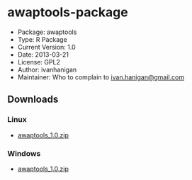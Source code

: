 awaptools-package
========================================================

* Package: 	awaptools
* Type: 	R Package
* Current Version:	1.0
* Date: 	2013-03-21
* License: 	GPL2
* Author: ivanhanigan
* Maintainer: Who to complain to <ivan.hanigan@gmail.com>


## Downloads
### Linux 
* [awaptools_1.0.zip](/tools/awaptools/awaptools_1.0.zip)

### Windows
* [awaptools_1.0.zip](/tools/awaptools/awaptools_1.0.zip)
